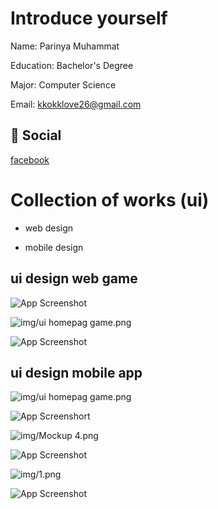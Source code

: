 
# Introduce yourself

Name: Parinya Muhammat

Education: Bachelor's Degree

Major: Computer Science

Email: kkokklove26@gmail.com

## 🔗 Social
[facebook](https://www.facebook.com/ParinyaMuhammat)




# Collection of works (ui)

- web design

- mobile design



## ui design web game

![App Screenshot](img/ui_homepage_game2.png)

![img/ui homepag game.png]([https://raw.githubusercontent.com/parinya02/portfolio/main/img/ui%20homepag%20game.png?token=GHSAT0AAAAAACAODCJ4BWFLLWTY5GPKILASZA5LG5Q](https://media.discordapp.net/attachments/663023432082128916/1088742208112443492/ui_homepag_game.png?width=951&height=676))

![App Screenshot](img/home.png)



## ui design mobile app

![img/ui homepag game.png](https://raw.githubusercontent.com/parinya02/portfolio/main/img/Mockup%205.jpg?token=GHSAT0AAAAAACAODCJ4LAPLLN7BOFVQV5GYZA5LIXQ)

![App Screenshort](https://raw.githubusercontent.com/parinya02/portfolio/main/img/Mockup%203.png?token=GHSAT0AAAAAACAODCJ42VIW7LJPD4NIVKMQZA5LVLQ)

![img/Mockup 4.png](https://raw.githubusercontent.com/parinya02/portfolio/main/img/Mockup%204.png?token=GHSAT0AAAAAACAODCJ4NERKMMBFBKAUT3JWZA5LWGA)

![App Screenshot](img/3.png)

![img/1.png](https://raw.githubusercontent.com/parinya02/portfolio/main/img/1.png?token=GHSAT0AAAAAACAODCJ4SKRWONTADJ46IIN6ZA5LZPQ)

![App Screenshot](img/2.png)

